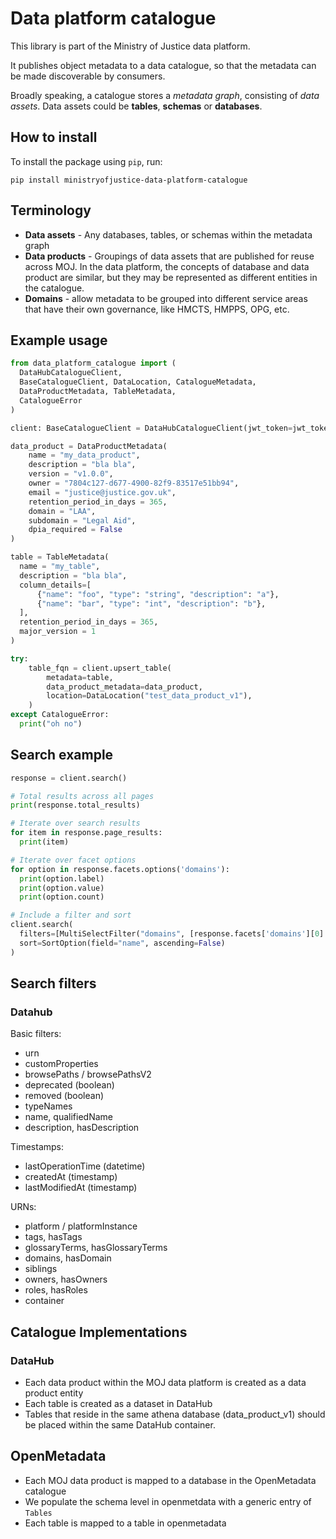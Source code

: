 # Data platform catalogue

This library is part of the Ministry of Justice data platform.

It publishes object metadata to a data catalogue, so that the
metadata can be made discoverable by consumers.

Broadly speaking, a catalogue stores a _metadata graph_, consisting of
_data assets_. Data assets could be **tables**, **schemas** or **databases**.

## How to install

To install the package using `pip`, run:

```shell
pip install ministryofjustice-data-platform-catalogue
```

## Terminology

- **Data assets** - Any databases, tables, or schemas within the metadata graph
- **Data products** - Groupings of data assets that are published for
  reuse across MOJ. In the data platform, the concepts of database and data
  product are similar, but they may be represented as different entities in the
  catalogue.
- **Domains** - allow metadata to be grouped into different service areas that have
  their own governance, like HMCTS, HMPPS, OPG, etc.

## Example usage

```python
from data_platform_catalogue import (
  DataHubCatalogueClient,
  BaseCatalogueClient, DataLocation, CatalogueMetadata,
  DataProductMetadata, TableMetadata,
  CatalogueError
)

client: BaseCatalogueClient = DataHubCatalogueClient(jwt_token=jwt_token, api_url=api_url)

data_product = DataProductMetadata(
    name = "my_data_product",
    description = "bla bla",
    version = "v1.0.0",
    owner = "7804c127-d677-4900-82f9-83517e51bb94",
    email = "justice@justice.gov.uk",
    retention_period_in_days = 365,
    domain = "LAA",
    subdomain = "Legal Aid",
    dpia_required = False
)

table = TableMetadata(
  name = "my_table",
  description = "bla bla",
  column_details=[
      {"name": "foo", "type": "string", "description": "a"},
      {"name": "bar", "type": "int", "description": "b"},
  ],
  retention_period_in_days = 365,
  major_version = 1
)

try:
    table_fqn = client.upsert_table(
        metadata=table,
        data_product_metadata=data_product,
        location=DataLocation("test_data_product_v1"),
    )
except CatalogueError:
  print("oh no")
```

## Search example

```python
response = client.search()

# Total results across all pages
print(response.total_results)

# Iterate over search results
for item in response.page_results:
  print(item)

# Iterate over facet options
for option in response.facets.options('domains'):
  print(option.label)
  print(option.value)
  print(option.count)

# Include a filter and sort
client.search(
  filters=[MultiSelectFilter("domains", [response.facets['domains'][0].value])],
  sort=SortOption(field="name", ascending=False)
)
```

## Search filters

### Datahub

Basic filters:

- urn
- customProperties
- browsePaths / browsePathsV2
- deprecated (boolean)
- removed (boolean)
- typeNames
- name, qualifiedName
- description, hasDescription

Timestamps:

- lastOperationTime (datetime)
- createdAt (timestamp)
- lastModifiedAt (timestamp)

URNs:

- platform / platformInstance
- tags, hasTags
- glossaryTerms, hasGlossaryTerms
- domains, hasDomain
- siblings
- owners, hasOwners
- roles, hasRoles
- container

## Catalogue Implementations

### DataHub

- Each data product within the MOJ data platform is created as a data product entity
- Each table is created as a dataset in DataHub
- Tables that reside in the same athena database (data_product_v1) should
  be placed within the same DataHub container.

## OpenMetadata

- Each MOJ data product is mapped to a database in the OpenMetadata catalogue
- We populate the schema level in openmetdata with a generic entry of `Tables`
- Each table is mapped to a table in openmetadata
